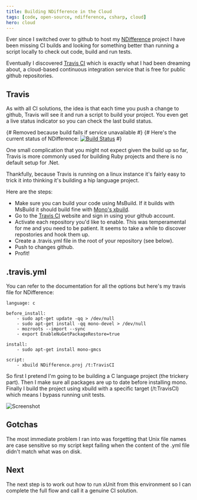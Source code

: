 ```yaml
---
title: Building NDifference in the Cloud
tags: [code, open-source, ndifference, csharp, cloud]
hero: cloud
---
```


Ever since I switched over to github to host my [NDifference](http://http://deejaygraham.github.io/ndifference/)
project I have been missing CI builds and looking for something better than
running a script locally to check out code, build and run tests.

Eventually I discovered [Travis CI](https://travis-ci.org/) which is exactly
what I had been dreaming about, a cloud-based continuous integration service
that is free for public github repositories.

## Travis

As with all CI solutions, the idea is that each time you push a change to
github, Travis will see it and run a script to build your project. You even
get a live status indicator so you can check the last build status.

{# Removed because build fails if service unavailable #}
{# Here's the current status of NDifference: <a href="https://travis-ci.org/deejaygraham/ndifference"><img src="https://travis-ci.org/deejaygraham/ndifference.png?branch=master" alt="Build Status"></a> #}

One small complication that you might not expect given the build up so far,
Travis is more commonly used for building Ruby projects and there is no default
setup for .Net.

Thankfully, because Travis is running on a linux instance it's fairly easy to
trick it into thinking it's building a hip language project.

Here are the steps:

- Make sure you can build your code using MsBuild. If it builds with MsBuild it should build fine with [Mono's xbuild](http://mono-project.com/Microsoft.Build).
- Go to the [Travis CI](https://travis-ci.org/) website and sign in using your github account.
- Activate each repository you'd like to enable. This was temperamental for me and you need to be patient. It seems to take a while to discover repostories and hook them up.
- Create a .travis.yml file in the root of your repository (see below).
- Push to changes github.
- Profit!

## .travis.yml

You can refer to the documentation for all the options but here's my travis file for NDifference:

    language: c

    before_install:
    	- sudo apt-get update -qq > /dev/null
    	- sudo apt-get install -qq mono-devel > /dev/null
    	- mozroots --import --sync
    	- export EnableNuGetPackageRestore=true

    install:
    	- sudo apt-get install mono-gmcs

    script:
    	- xbuild NDifference.proj /t:TravisCI

So first I pretend I'm going to be building a C language project (the
trickery part). Then I make sure all packages are up to date before installing
mono. Finally I build the project using xbuild with a specific target
(/t:TravisCI) which means I bypass running unit tests.

![Screenshot](/assets/img/posts/building-ndifference-in-the-cloud/travis-screenshot.png "Travis Working")

## Gotchas

The most immediate problem I ran into was forgetting that Unix file names
are case sensitive so my script kept failing when the content of the .yml file
didn't match what was on disk.

## Next

The next step is to work out how to run xUnit from this environment so I
can complete the full flow and call it a genuine CI solution.
